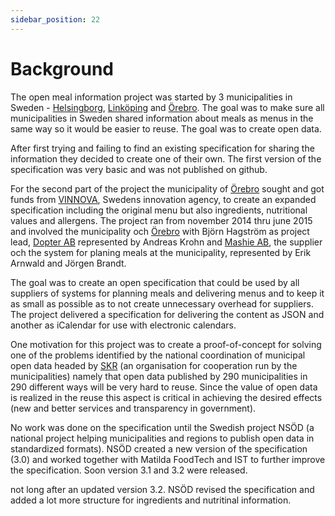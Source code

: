 ```yaml
---
sidebar_position: 22
---
```


# Background

The open meal information project was started by 3 municipalities in Sweden - [Helsingborg](http://www.helsingborg.se/), [Linköping](http://linkoping.se/) and [Örebro](http://www.orebro.se/). The goal was to make sure all municipalities in Sweden shared information about meals as menus in the same way so it would be easier to reuse. The goal was to create open data.

After first trying and failing to find an existing specification for sharing the information they decided to create one of their own. The first version of the specification was very basic and was not published on github.

For the second part of the project the municipality of [Örebro](http://www.orebro.se/) sought and got funds from [VINNOVA](http://vinnova.se/), Swedens innovation agency, to create an expanded specification including the original menu but also ingredients, nutritional values and allergens. The project ran from november 2014 thru june 2015 and involved the municipality och [Örebro](http://www.orebro.se/) with Björn Hagström as project lead, [Dopter AB](http://www.dopter.se/) represented by Andreas Krohn and [Mashie AB](http://www.mashie.se/), the supplier och the system for planing meals at the municipality, represented by Erik Arnwald and Jörgen Brandt.

The goal was to create an open specification that could be used by all suppliers of systems for planning meals and delivering menus and to keep it as small as possible as to not create unnecessary overhead for suppliers. The project delivered a specification for delivering the content as JSON and another as iCalendar for use with electronic calendars.

One motivation for this project was to create a proof-of-concept for solving one of the problems identified by the national coordination of municipal open data headed by [SKR](http://skr.se/) (an organisation for cooperation run by the municipalities) namely that open data published by 290 municipalities in 290 different ways will be very hard to reuse. Since the value of open data is realized in the reuse this aspect is critical in achieving the desired effects (new and better services and transparency in government).

No work was done on the specification until the Swedish project NSÖD (a national project helping municipalities and regions to publish open data in standardized formats). NSÖD created a new version of the specification (3.0) and worked together with Matilda FoodTech and IST to further improve the specification. Soon version 3.1 and 3.2 were released.

not long after an updated version 3.2. NSÖD revised the specification and added a lot more structure for ingredients and nutritinal information.
